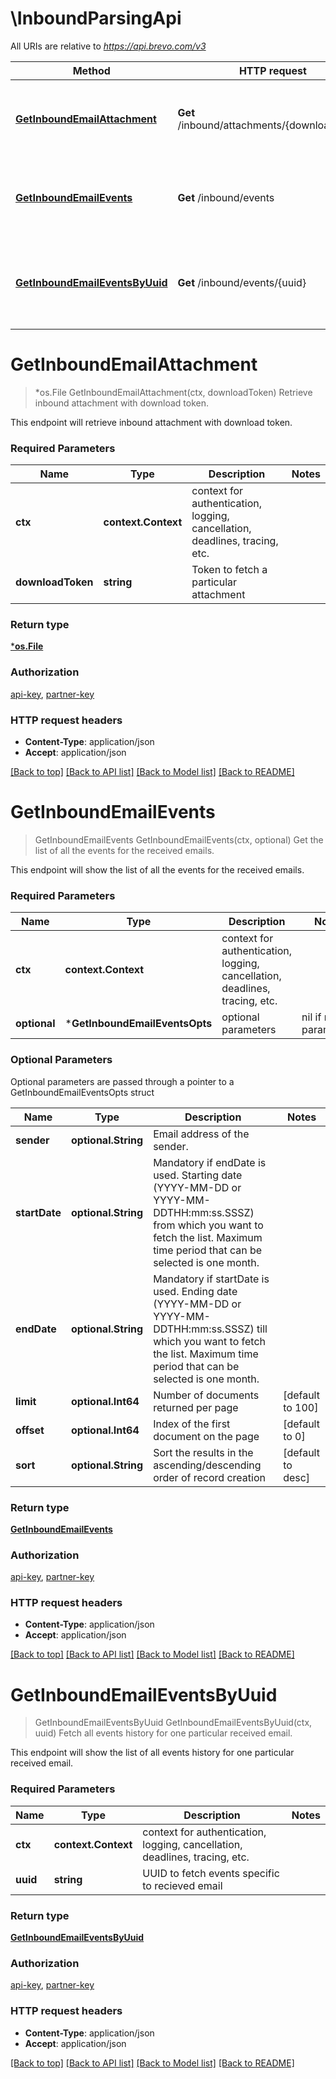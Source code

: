 # \InboundParsingApi

All URIs are relative to *https://api.brevo.com/v3*

Method | HTTP request | Description
------------- | ------------- | -------------
[**GetInboundEmailAttachment**](InboundParsingApi.md#GetInboundEmailAttachment) | **Get** /inbound/attachments/{downloadToken} | Retrieve inbound attachment with download token.
[**GetInboundEmailEvents**](InboundParsingApi.md#GetInboundEmailEvents) | **Get** /inbound/events | Get the list of all the events for the received emails.
[**GetInboundEmailEventsByUuid**](InboundParsingApi.md#GetInboundEmailEventsByUuid) | **Get** /inbound/events/{uuid} | Fetch all events history for one particular received email.


# **GetInboundEmailAttachment**
> *os.File GetInboundEmailAttachment(ctx, downloadToken)
Retrieve inbound attachment with download token.

This endpoint will retrieve inbound attachment with download token.

### Required Parameters

Name | Type | Description  | Notes
------------- | ------------- | ------------- | -------------
 **ctx** | **context.Context** | context for authentication, logging, cancellation, deadlines, tracing, etc.
  **downloadToken** | **string**| Token to fetch a particular attachment | 

### Return type

[***os.File**](*os.File.md)

### Authorization

[api-key](../README.md#api-key), [partner-key](../README.md#partner-key)

### HTTP request headers

 - **Content-Type**: application/json
 - **Accept**: application/json

[[Back to top]](#) [[Back to API list]](../README.md#documentation-for-api-endpoints) [[Back to Model list]](../README.md#documentation-for-models) [[Back to README]](../README.md)

# **GetInboundEmailEvents**
> GetInboundEmailEvents GetInboundEmailEvents(ctx, optional)
Get the list of all the events for the received emails.

This endpoint will show the list of all the events for the received emails.

### Required Parameters

Name | Type | Description  | Notes
------------- | ------------- | ------------- | -------------
 **ctx** | **context.Context** | context for authentication, logging, cancellation, deadlines, tracing, etc.
 **optional** | ***GetInboundEmailEventsOpts** | optional parameters | nil if no parameters

### Optional Parameters
Optional parameters are passed through a pointer to a GetInboundEmailEventsOpts struct

Name | Type | Description  | Notes
------------- | ------------- | ------------- | -------------
 **sender** | **optional.String**| Email address of the sender. | 
 **startDate** | **optional.String**| Mandatory if endDate is used. Starting date (YYYY-MM-DD or YYYY-MM-DDTHH:mm:ss.SSSZ) from which you want to fetch the list. Maximum time period that can be selected is one month. | 
 **endDate** | **optional.String**| Mandatory if startDate is used. Ending date (YYYY-MM-DD or YYYY-MM-DDTHH:mm:ss.SSSZ) till which you want to fetch the list. Maximum time period that can be selected is one month. | 
 **limit** | **optional.Int64**| Number of documents returned per page | [default to 100]
 **offset** | **optional.Int64**| Index of the first document on the page | [default to 0]
 **sort** | **optional.String**| Sort the results in the ascending/descending order of record creation | [default to desc]

### Return type

[**GetInboundEmailEvents**](GetInboundEmailEvents.md)

### Authorization

[api-key](../README.md#api-key), [partner-key](../README.md#partner-key)

### HTTP request headers

 - **Content-Type**: application/json
 - **Accept**: application/json

[[Back to top]](#) [[Back to API list]](../README.md#documentation-for-api-endpoints) [[Back to Model list]](../README.md#documentation-for-models) [[Back to README]](../README.md)

# **GetInboundEmailEventsByUuid**
> GetInboundEmailEventsByUuid GetInboundEmailEventsByUuid(ctx, uuid)
Fetch all events history for one particular received email.

This endpoint will show the list of all events history for one particular received email.

### Required Parameters

Name | Type | Description  | Notes
------------- | ------------- | ------------- | -------------
 **ctx** | **context.Context** | context for authentication, logging, cancellation, deadlines, tracing, etc.
  **uuid** | **string**| UUID to fetch events specific to recieved email | 

### Return type

[**GetInboundEmailEventsByUuid**](GetInboundEmailEventsByUuid.md)

### Authorization

[api-key](../README.md#api-key), [partner-key](../README.md#partner-key)

### HTTP request headers

 - **Content-Type**: application/json
 - **Accept**: application/json

[[Back to top]](#) [[Back to API list]](../README.md#documentation-for-api-endpoints) [[Back to Model list]](../README.md#documentation-for-models) [[Back to README]](../README.md)

